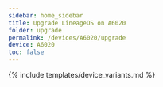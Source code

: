 ```yaml
---
sidebar: home_sidebar
title: Upgrade LineageOS on A6020
folder: upgrade
permalink: /devices/A6020/upgrade
device: A6020
toc: false
---
```

{% include templates/device_variants.md %}
